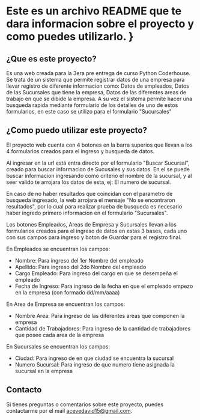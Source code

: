 # Este es un archivo README que te dara informacion sobre el proyecto y como puedes utilizarlo. }

## ¿Que es este proyecto?

Es una web creada para la 3era pre entrega de curso Python Coderhouse. Se trata de un sistema que permite registrar datos de una empresa para llevar registro de diferente informacion como: Datos de empleados, Datos de las Sucursales que tiene la empresa, Datos de las diferentes areas de trabajo en que se dibide la empresa.
A su vez el sistema permite hacer una busqueda rapida mediante formulario de los detalles de uno de estos formularios, en este caso se utilizo para el formulario "Sucursales"

## ¿Como puedo utilizar este proyecto?
El proyecto web cuenta con 4 botones en la barra superios que llevan a los 4 formularios creados para el ingreso y busqueda de datos.

Al ingresar en la url está entra directo por el formulario "Buscar Sucursal", creado para buscar informacion de Sucusales y sus datos. En el se puede buscar informacion ingresando como criterio el nombre de la sucursal, y al seer valido te arrojara los datos de esta, ej: El numero de sucursal.

En caso de no haber resultados que coincidan con el parametro de busqueda ingresado, la web arrojara el mensaje "No se encontraron resultados", por lo cual para realizar prueba de busqueda es necesario haber ingredo primero informacion en el formulario "Sucursales".

Los botones Empleados, Areas de Empresa y Sucursales llevan a los formularios creados para el ingreso de datos en estas 3 bases, cada uno con sus campos para ingreso y boton de Guardar para el registro final.

En Empleados se encuentran los campos:
- Nombre: Para ingreso del 1er Nombre del empleado
- Apellido: Para ingreso del 2do Nombre del empleado
- Cargo Empleado: Para ingreso del cargo en que se desempeña el empleado
- Fecha de Ingreso: Para ingreso de la fecha en que el empleado empezo en la empresa (con formado dd/mm/aaaa)

En Area de Empresa se encuentran los campos:
- Nombre Area: Para ingreso de las diferentes areas que componen la empresa
- Cantidad de Trabajadores: Para ingreso de la cantidad de trabajadores que posee cada area de la empresa

En Sucursales se encuentran los campos:
- Ciudad: Para ingreso de en que ciudad se encuentra la sucursal 
- Numero Sucursal: Para ingreso de que numero tiene asignada la sucursal en la empresa

## Contacto
Si tienes preguntas o comentarios sobre este proyecto, puedes contactarme por el mail acevedavid15@gmail.com. 

